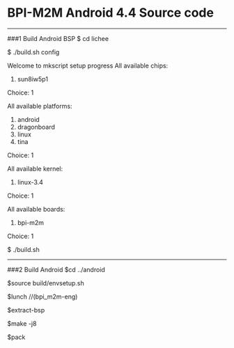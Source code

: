 # BPI-M2M Android 4.4 Source code
----------
###1 Build Android BSP
 $ cd lichee
 
   $ ./build.sh config       

Welcome to mkscript setup progress
All available chips:
   1. sun8iw5p1

Choice: 1


All available platforms:
   1. android
   2. dragonboard
   3. linux
   4. tina
 
Choice: 1


All available kernel:
   1. linux-3.4
 
Choice: 1


All available boards:
   1. bpi-m2m

Choice: 1

   $ ./build.sh 

***********

###2 Build Android 
   $cd ../android

   $source build/envsetup.sh
   
   $lunch    //(bpi_m2m-eng)
   
   $extract-bsp
   
   $make -j8
   
   $pack
   





